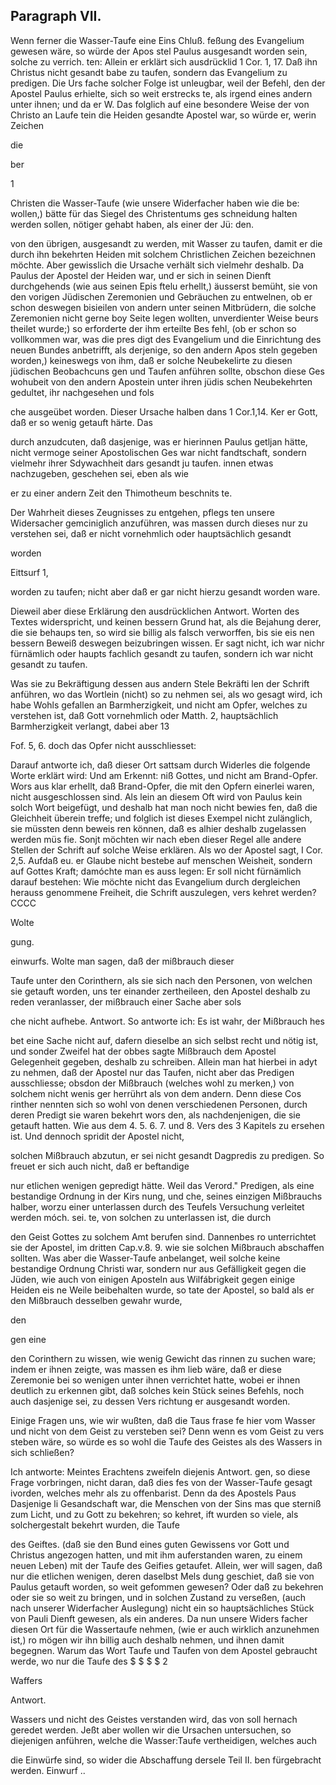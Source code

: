 
<!-- Seite 591 -->

Paragraph VII.
--------------

Wenn ferner die Wasser-Taufe eine Eins Chluß. feßung des Evangelium gewesen wäre, so würde der Apos stel Paulus ausgesandt worden sein, solche zu verrich. ten: Allein er erklärt sich ausdrücklid 1 Cor. 1, 17. Daß ihn Christus nicht gesandt babe zu taufen, sondern das Evangelium zu predigen. Die Urs fache solcher Folge ist unleugbar, weil der Befehl, den der Apostel Paulus erhielte, sich so weit erstrecks te, als irgend eines andern unter ihnen; und da er W. Das folglich auf eine besondere Weise der von Christo an Laufe tein die Heiden gesandte Apostel war, so würde er, werin Zeichen

die

ber

1
<!-- Seite 592 -->
Christen die Wasser-Taufe (wie unsere Widerfacher haben
wie die be: wollen,) bätte für das Siegel des Christentums ges
schneidung halten werden sollen, nötiger gehabt haben, als einer
der Jü:
den.

von den übrigen, ausgesandt zu werden, mit Wasser
zu taufen, damit er die durch ihn bekehrten Heiden
mit solchem Christlichen Zeichen bezeichnen möchte.
Aber gewisslich die Ursache verhält sich vielmehr deshalb.
Da Paulus der Apostel der Heiden war, und er sich
in seinen Dienft durchgehends (wie aus seinen Epis
ftelu erhellt,) äusserst bemüht, sie von den vorigen
 Jüdischen Zeremonien und Gebräuchen zu entwelnen,
 ob er schon deswegen bisieilen von andern unter
seinen Mitbrüdern, die solche Zeremonien nicht gerne
boy Seite legen wollten, unverdienter Weise beurs
theilet wurde;) so erforderte der ihm
 erteilte Bes
fehl, (ob er schon so vollkommen war, was die pres
digt des Evangelium und die Einrichtung des neuen
Bundes anbetrifft, als derjenige, so den andern Apos
steln gegeben worden,) keineswegs von ihm, daß er
solche Neubekelirte zu diesen jüdischen Beobachcuns
gen und Taufen anführen sollte, obschon diese Ges
wohubeit von den andern Apostein unter ihren jüdis
schen Neubekehrten gedultet, ihr nachgesehen und fols

che ausgeübet worden. Dieser Ursache halben dans 1 Cor.1,14. Ker er Gott, daß er so wenig getauft härte. Das

durch anzudcuten, daß dasjenige, was er hierinnen Paulus getljan hätte, nicht vermoge seiner Apostolischen Ges war nicht fandtschaft, sondern vielmehr ihrer Sdywachheit dars gesandt ju taufen. innen etwas nachzugeben, geschehen sei, eben als wie

er zu einer andern Zeit den Thimotheum beschnits te.

Der Wahrheit dieses Zeugnisses zu entgehen, pflegs ten unsere Widersacher gemciniglich anzuführen, was massen durch dieses nur zu verstehen sei, daß er nicht vornehmlich oder hauptsächlich gesandt

worden

Eittsurf 1,
<!-- Seite 593 -->

worden zu taufen; nicht aber daß er gar nicht hierzu gesandt worden ware.

Dieweil aber diese Erklärung den ausdrücklichen Antwort. Worten des Textes widerspricht, und keinen bessern Grund hat, als die Bejahung derer, die sie behaups ten, so wird sie billig als falsch verworffen, bis sie eis nen bessern Beweiß deswegen beizubringen wissen. Er sagt nicht, ich war nichr fürnämlich oder haupts fachlich gesandt zu taufen, sondern ich war nicht gesandt zu taufen.

Was sie zu Bekräftigung dessen aus andern Stele Bekräfti len der Schrift anführen, wo das Wortlein (nicht) so zu nehmen sei, als wo gesagt wird, ich habe Wohls gefallen an Barmherzigkeit, und nicht am Opfer, welches zu verstehen ist, daß Gott vornehmlich oder Matth. 2, hauptsächlich Barmherzigkeit verlangt, dabei aber 13

Fof. 5, 6. doch das Opfer nicht ausschliesset:

Darauf antworte ich, daß dieser Ort sattsam durch Widerles die folgende Worte erklärt wird: Und am Erkennt: niß Gottes, und nicht am Brand-Opfer. Wors aus klar erhellt, daß Brand-Opfer, die mit den Opfern einerlei waren, nicht ausgeschlossen sind. Als lein an diesem Oft wird von Paulus kein solch Wort beigefügt, und deshalb
 hat man noch nicht bewies fen, daß die Gleichheit überein treffe; und folglich ist dieses Exempel nicht zulänglich, sie müssten denn beweis ren können, daß es alhier deshalb zugelassen werden müs fie. Sonjt möchten wir nach eben dieser Regel alle andere Stellen der Schrift auf solche Weise erklären. Als wo der Apostel sagt, I Cor. 2,5. Aufdaß eu. er Glaube nicht bestebe auf menschen Weisheit, sondern auf Gottes Kraft; damóchte man es auss legen: Er soll nicht fürnämlich darauf bestehen: Wie möchte nicht das Evangelium durch dergleichen herauss genommene Freiheit, die Schrift auszulegen, vers kehret werden? CCCC

Wolte

gung.
<!-- Seite 594 -->
einwurfs. Wolte man sagen, daß der mißbrauch dieser

Taufe unter den Corinthern, als sie sich nach den Personen, von welchen sie getauft worden, uns ter einander zertheileen, den Apostel deshalb zu reden veranlasser, der mißbrauch einer Sache aber sols

che nicht aufhebe. Antwort. So antworte ich: Es ist wahr, der Mißbrauch hes

bet eine Sache nicht auf, dafern dieselbe an sich selbst recht und nötig ist, und sonder Zweifel hat der obbes sagte Mißbrauch dem Apostel Gelegenheit gegeben, deshalb zu schreiben. Allein man hat hierbei in adyt zu nehmen, daß der Apostel nur das Taufen, nicht aber das Predigen ausschliesse; obsdon der Mißbrauch (welches wohl zu merken,) von solchem nicht wenis ger herrührt als von dem andern. Denn diese Cos rinther nennten sich so wohl von denen verschiedenen Personen, durch deren Predigt sie waren bekehrt wors den, als nachdenjenigen, die sie getauft hatten. Wie aus dem 4. 5. 6. 7. und 8. Vers des 3 Kapitels zu ersehen ist. Und dennoch spridit der Apostel nicht,

solchen Mißbrauch abzutun, er sei nicht gesandt Dagpredis zu predigen. So freuet er sich auch nicht, daß er beftandige

nur etlichen wenigen gepredigt hätte. Weil das Verord." Predigen, als eine bestandige Ordnung in der Kirs nung, und che, seines einzigen Mißbrauchs halber, worzu einer unterlassen durch des Teufels Versuchung verleitet werden móch. sei. te, von solchen zu unterlassen ist, die durch

den Geist Gottes zu solchem Amt berufen sind. Dannenbes ro unterrichtet sie der Apostel, im dritten Cap.v.8. 9. wie sie solchen Mißbrauch abschaffen sollten. Was aber die Wasser-Taufe anbelanget, weil solche keine bestandige Ordnung Christi war, sondern nur aus Gefälligkeit gegen die Jüden, wie auch von einigen Aposteln aus Wilfábrigkeit gegen einige Heiden eis ne Weile beibehalten wurde, so tate der Apostel, so bald als er den Mißbrauch desselben gewahr wurde,

den

gen eine

<!-- Seite 595 -->


den Corinthern zu wissen, wie wenig Gewicht das rinnen zu suchen ware; indem er ihnen zeigte, was massen es ihm lieb wäre, daß er diese Zeremonie bei so wenigen unter ihnen verrichtet hatte, wobei er ihnen deutlich zu erkennen gibt, daß solches kein Stück seines Befehls, noch auch dasjenige sei, zu dessen Vers richtung er ausgesandt worden.

Einige Fragen uns, wie wir wußten, daß die Taus frase fe hier vom Wasser und nicht von dem Geist zu versteben sei? Denn wenn es vom Geist zu vers steben wäre, so würde es so wohl die Taufe des Geistes als des Wassers in sich schließen?

Ich antworte: Meintes Erachtens zweifeln diejenis Antwort. gen, so diese Frage vorbringen, nicht daran, daß dies fes von der Wasser-Taufe gesagt ivorden, welches mehr als zu offenbarist. Denn da des Apostels Paus Dasjenige li Gesandschaft war, die Menschen von der Sins mas que sterniß zum Licht, und zu Gott zu bekehren; so kehret, ift wurden so viele, als solchergestalt bekehrt wurden, die Taufe

des Geiftes. (daß sie den Bund eines guten Gewissens vor Gott und Christus angezogen hatten, und mit ihm auferstanden waren, zu einem neuen Leben) mit der Taufe des Geifies getaufet. Allein, wer will sagen, daß nur die etlichen wenigen, deren daselbst Mels dung geschiet, daß sie von Paulus getauft worden, so weit gefommen gewesen? Oder daß zu bekehren oder sie so weit zu bringen, und in solchen Zustand zu verseßen, (auch nach unserer Widerfacher Auslegung) nicht ein so hauptsächliches Stück von Pauli Dienft gewesen, als ein anderes. Da nun unsere Widers facher diesen Ort für die Wassertaufe nehmen, (wie er auch wirklich anzunehmen ist,) ro mögen wir ihn billig auch deshalb nehmen, und ihnen damit begegnen. Warum das Wort Taufe und Taufen von dem Apostel gebraucht werde, wo nur die Taufe des $ $ $ $ 2

Waffers

Antwort.
<!-- Seite 596 -->
Wassers und nicht des Geistes verstanden wird, das von soll hernach geredet werden. Jeßt aber wollen wir die Ursachen untersuchen, so diejenigen anführen, welche die Wasser:Taufe vertheidigen, welches auch

die Einwürfe sind, so wider die Abschaffung dersele Teil II. ben fürgebracht werden. Einwurf ..
